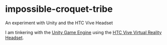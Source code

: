 # impossible-croquet-tribe
An experiment with Unity and the HTC Vive Headset

I am tinkering with the [Unity Game Engine](https://unity3d.com/) using the [HTC Vive Virtual Reality Headset](https://www.htcvive.com/).
